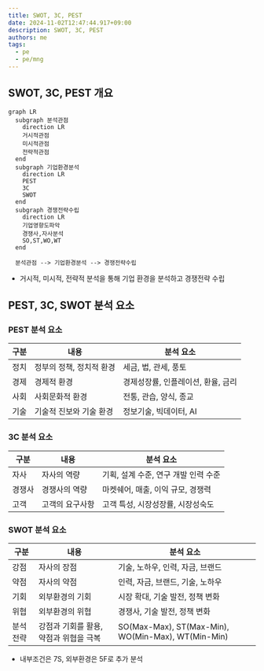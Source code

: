 ```yaml
---
title: SWOT, 3C, PEST
date: 2024-11-02T12:47:44.917+09:00
description: SWOT, 3C, PEST
authors: me
tags:
  - pe
  - pe/mng
---
```


## SWOT, 3C, PEST 개요

```mermaid
graph LR
  subgraph 분석관점
    direction LR
    거시적관점
    미시적관점
    전략적관점
  end
  subgraph 기업환경분석
    direction LR
    PEST
    3C
    SWOT
  end
  subgraph 경쟁전략수립
    direction LR
    기업영향도파악
    경쟁사,자사분석
    SO,ST,WO,WT
  end

  분석관점 --> 기업환경분석 --> 경쟁전략수립
```

- 거시적, 미시적, 전략적 분석을 통해 기업 환경을 분석하고 경쟁전략 수립

## PEST, 3C, SWOT 분석 요소

### PEST 분석 요소

| 구분 | 내용 | 분석 요소 |
| --- | --- | --- |
| 정치 | 정부의 정책, 정치적 환경 | 세금, 법, 관세, 풍토 |
| 경제 | 경제적 환경 | 경제성장률, 인플레이션, 환율, 금리 |
| 사회 | 사회문화적 환경 | 전통, 관습, 양식, 종교 |
| 기술 | 기술적 진보와 기술 환경 | 정보기술, 빅데이터, AI |

### 3C 분석 요소

| 구분 | 내용 | 분석 요소 |
| --- | --- | --- |
| 자사 | 자사의 역량 | 기획, 설계 수준, 연구 개발 인력 수준 |
| 경쟁사 | 경쟁사의 역량 | 마켓쉐어, 매출, 이익 규모, 경쟁력 |
| 고객 | 고객의 요구사항 | 고객 특성, 시장성장률, 시장성숙도 |

### SWOT 분석 요소

| 구분 | 내용 | 분석 요소 |
| --- | --- | --- |
| 강점 | 자사의 장점 | 기술, 노하우, 인력, 자금, 브랜드 |
| 약점 | 자사의 약점 | 인력, 자금, 브랜드, 기술, 노하우 |
| 기회 | 외부환경의 기회 | 시장 확대, 기술 발전, 정책 변화 |
| 위협 | 외부환경의 위협 | 경쟁사, 기술 발전, 정책 변화 |
| 분석전략 | 강점과 기회를 활용, 약점과 위협을 극복 | SO(Max-Max), ST(Max-Min), WO(Min-Max), WT(Min-Min) |

- 내부조건은 7S, 외부환경은 5F로 추가 분석

